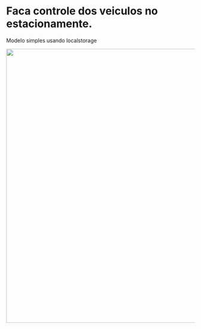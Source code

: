 # Faca controle dos veiculos no estacionamente.

 Modelo simples usando localstorage


[<img src="https://cdn.discordapp.com/attachments/639869522387664896/869990529801285672/Screenshot_1.png" width="730" height="730"/>](https://estacionamento-localstorage.vercel.app/)
